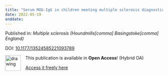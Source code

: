 ```yaml
---
title: "Serum MOG-IgG in children meeting multiple sclerosis diagnostic criteria."
date: 2022-05-19
enddate:
---
```


Published in: *Multiple sclerosis (Houndmills[comma] Basingstoke[comma] England)*

DOI: [10.1177/13524585221093789](https://doi.org/10.1177/13524585221093789)

<img src="https://upload.wikimedia.org/wikipedia/commons/thumb/7/77/Open_Access_logo_PLoS_transparent.svg/800px-Open_Access_logo_PLoS_transparent.svg.png" alt="drawing" width="50" align="left"/> &nbsp;&nbsp;&nbsp;This publication is available in **Open Access**! (Hybrid OA)

&nbsp;&nbsp;&nbsp;<a href="https://journals.sagepub.com/doi/pdf/10.1177/13524585221093789">Access it freely here</a>


